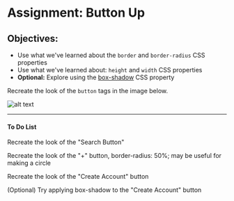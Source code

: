 <h1>Assignment: Button Up</h1>

<h2>Objectives:</h2>
<ul>
  <li>Use what we've learned about the <code>border</code> and <code>border-radius</code> CSS properties</li>
  <li>Use what we've learned about: <code>height</code> and <code>width</code> CSS properties</li>
  <li><strong>Optional:</strong> Explore using the <a href="https://developer.mozilla.org/en-US/docs/Web/CSS/box-shadow">box-shadow</a> CSS property</li>
</ul>
<p>Recreate the look of the <code>button</code> tags in the image below.</p>

![alt text](https://github.com/alirabah93/Coding-Dojo/blob/master/WEB-FUNDAMENTALS/css/Button-Up/wireframe.jpg?raw=true)

<hr>
<h4>To Do List</h4>
<p>Recreate the look of the "Search Button"</p>
<p>Recreate the look of the "+" button, border-radius: 50%; may be useful for making a circle</p>
<p>Recreate the look of the "Create Account" button</p>
<p>(Optional) Try applying box-shadow to the "Create Account" button</p>




